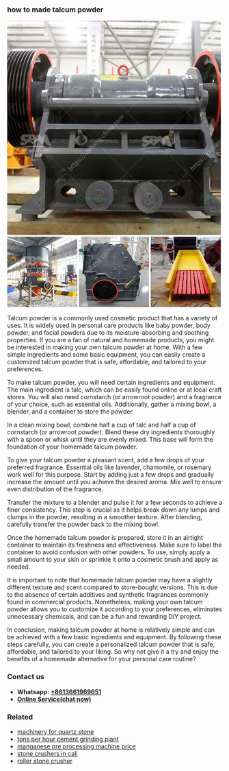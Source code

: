 <h3>how to made talcum powder</h3><img src='1706773249.jpg' alt=''><p>Talcum powder is a commonly used cosmetic product that has a variety of uses. It is widely used in personal care products like baby powder, body powder, and facial powders due to its moisture-absorbing and soothing properties. If you are a fan of natural and homemade products, you might be interested in making your own talcum powder at home. With a few simple ingredients and some basic equipment, you can easily create a customized talcum powder that is safe, affordable, and tailored to your preferences.</p><p>To make talcum powder, you will need certain ingredients and equipment. The main ingredient is talc, which can be easily found online or at local craft stores. You will also need cornstarch (or arrowroot powder) and a fragrance of your choice, such as essential oils. Additionally, gather a mixing bowl, a blender, and a container to store the powder.</p><p>In a clean mixing bowl, combine half a cup of talc and half a cup of cornstarch (or arrowroot powder). Blend these dry ingredients thoroughly with a spoon or whisk until they are evenly mixed. This base will form the foundation of your homemade talcum powder.</p><p>To give your talcum powder a pleasant scent, add a few drops of your preferred fragrance. Essential oils like lavender, chamomile, or rosemary work well for this purpose. Start by adding just a few drops and gradually increase the amount until you achieve the desired aroma. Mix well to ensure even distribution of the fragrance.</p><p>Transfer the mixture to a blender and pulse it for a few seconds to achieve a finer consistency. This step is crucial as it helps break down any lumps and clumps in the powder, resulting in a smoother texture. After blending, carefully transfer the powder back to the mixing bowl.</p><p>Once the homemade talcum powder is prepared, store it in an airtight container to maintain its freshness and effectiveness. Make sure to label the container to avoid confusion with other powders. To use, simply apply a small amount to your skin or sprinkle it onto a cosmetic brush and apply as needed.</p><p>It is important to note that homemade talcum powder may have a slightly different texture and scent compared to store-bought versions. This is due to the absence of certain additives and synthetic fragrances commonly found in commercial products. Nonetheless, making your own talcum powder allows you to customize it according to your preferences, eliminates unnecessary chemicals, and can be a fun and rewarding DIY project.</p><p>In conclusion, making talcum powder at home is relatively simple and can be achieved with a few basic ingredients and equipment. By following these steps carefully, you can create a personalized talcum powder that is safe, affordable, and tailored to your liking. So why not give it a try and enjoy the benefits of a homemade alternative for your personal care routine?</p><h3>Contact us</h3><ul><li><strong>Whatsapp:&nbsp;<a href="https://wa.me/8613661969651">+8613661969651</a></strong></li><li><a href="https://swt.shibang-china.com/?git&amp;zhl&amp;how to made talcum powder"><strong>Online Service(chat now)</strong></a></li></ul><h3>Related</h3><ul><li><a href='machinery for quartz stone.md'>machinery for quartz stone</a></li><li><a href='tons per hour cement grinding plant.md'>tons per hour cement grinding plant</a></li><li><a href='manganese ore processing machine price.md'>manganese ore processing machine price</a></li><li><a href='stone crushers in cali.md'>stone crushers in cali</a></li><li><a href='roller stone crusher.md'>roller stone crusher</a></li></ul>